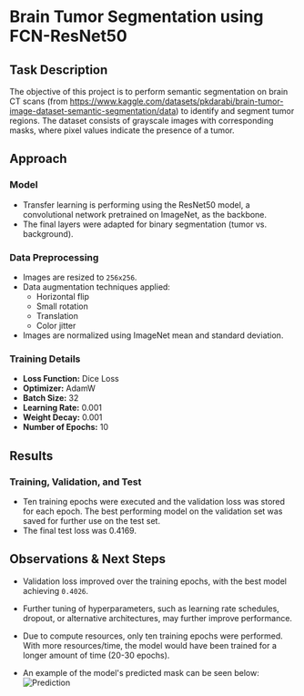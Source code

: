 # Brain Tumor Segmentation using FCN-ResNet50

## Task Description
The objective of this project is to perform semantic segmentation on brain CT scans (from https://www.kaggle.com/datasets/pkdarabi/brain-tumor-image-dataset-semantic-segmentation/data) to identify and segment tumor regions. The dataset consists of grayscale images with corresponding masks, where pixel values indicate the presence of a tumor.

## Approach
### Model
- Transfer learning is performing using the ResNet50 model, a convolutional network pretrained on ImageNet, as the backbone.
- The final layers were adapted for binary segmentation (tumor vs. background).

### Data Preprocessing
- Images are resized to `256x256`.
- Data augmentation techniques applied:
  - Horizontal flip
  - Small rotation
  - Translation
  - Color jitter
- Images are normalized using ImageNet mean and standard deviation.

### Training Details
- **Loss Function:** Dice Loss 
- **Optimizer:** AdamW
- **Batch Size:** 32
- **Learning Rate:** 0.001
- **Weight Decay:** 0.001
- **Number of Epochs:** 10

## Results
### Training, Validation, and Test
- Ten training epochs were executed and the validation loss was stored for each epoch. The best performing model on the validation set was saved for further use on the test set.
- The final test loss was 0.4169.

## Observations & Next Steps
- Validation loss improved over the training epochs, with the best model achieving `0.4026`.
- Further tuning of hyperparameters, such as learning rate schedules, dropout, or alternative architectures, may further improve performance.
- Due to compute resources, only ten training epochs were performed. With more resources/time, the model would have been trained for a longer amount of time (20-30 epochs).

- An example of the model's predicted mask can be seen below:
![Prediction](Prediction.jpg)
